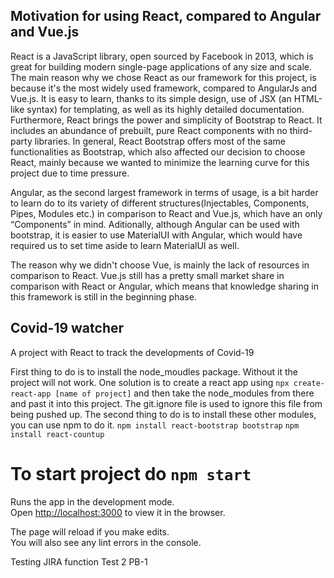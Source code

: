 ## Motivation for using React, compared to Angular and Vue.js

React is a JavaScript library, open sourced by Facebook in 2013, which is great for building modern single-page applications of any size and scale.
The main reason why we chose React as our framework for this project, is because it's the most widely used framework, compared to AngularJs and Vue.js. It is easy to learn, thanks to its simple design, use of JSX (an HTML-like syntax) for templating, as well as its highly detailed documentation. 
Furthermore, React brings the power and simplicity of Bootstrap to React. It includes an abundance of prebuilt, pure React components with no third-party libraries. In general, React Bootstrap offers most of the same functionalities as Bootstrap, which also affected our decision to choose React, mainly because we wanted to minimize the learning curve for this project due to time pressure.

Angular, as the second largest framework in terms of usage, is a bit harder to learn do to its variety of different structures(Injectables, Components, Pipes, Modules etc.) in comparison to React and Vue.js, which have an only “Components” in mind. Aditionally, although Angular can be used with bootstrap, it is easier to use MaterialUI with Angular, which would have required us to set time aside to learn MaterialUI as well. 

The reason why we didn't choose Vue, is mainly the lack of resources in comparison to React. Vue.js still has a pretty small market share in comparison with React or Angular, which means that knowledge sharing in this framework is still in the beginning phase.




## Covid-19 watcher 
A project with React to track the developments of Covid-19

First thing to do is to install the node_moudles package. Without it the project will not work.
One solution is to create a react app using `npx create-react-app [name of project]` and then take the node_modules from there and past it into this project. The git.ignore file is used to ignore this file from being pushed up.
The second thing to do is to install these other modules, you can use npm to do it.
`npm install react-bootstrap bootstrap`
`npm install react-countup`


# To start project do `npm start`

Runs the app in the development mode.<br />
Open [http://localhost:3000](http://localhost:3000) to view it in the browser.

The page will reload if you make edits.<br />
You will also see any lint errors in the console.

Testing JIRA function
Test 2 PB-1


